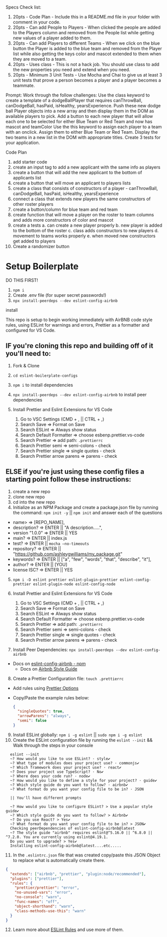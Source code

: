 Specs Check list:
  1. 20pts - Code Plan - Include this in a README.md file in your folder with comment in your code.
  2. 20pts - Can add People to Players - When clicked the people are added to the Players column and removed from the People list while getting new values of a player added to them.
  3. 20pts - Can add Players to different Teams - When we click on the blue button the Player is added to the blue team and removed from the Player list while also getting the keys color and mascot extended to them when they are moved to a team.
  4. 20pts - Uses class - This is not a hack job. You should use class to add the new properties you need and extend when you need.
  5. 20pts - Minimum 3 Unit Tests - Use Mocha and Chai to give us at least 3 unit tests that prove a person becomes a player and a player becomes a teammate.

Prompt: 
  Work through the follow challenges:
  Use the class keyword to create a template of a dodgeBallPlayer that requires canThrowBall, canDodgeBall, hasPaid, isHealthy, yearsExperience.
  Push these new dodge ball Player objects into a new array and then display them in the DOM as available players to pick.
  Add a button to each new player that will allow each one to be selected for either Blue Team or Red Team and now has mascot and teamColor
  Use the this keyword to assign each player to a team with an onclick. Assign them to either Blue Team or Red Team.
  Display the two teams in a new list in the DOM with appropriate titles.
  Create 3 tests for your application.

Code Plan
  1. add starter code
  2. create an input tag to add a new applicant with the same info as players
  3. create a button that will add the new applicant to the bottom of applicants list
  4. create a button that will move an applicant to players lists
  5. create a class that consists of constructors of a player - canThrowBall, canDodgeBall, hasPaid, isHealthy, yearsExperience
  6. connect a class that extends new players the same constructors of other roster players
  7. create a button/column for blue team and red team
  8. create function that will move a player on the roster to team columns and adds more constructors of color and mascot
  9. create a tests
    a. can create a new player properly
    b. new player is added to the bottom of the roster
    c. class adds constructors to new players
    d. movement to teams works properly
    e. when moved new constructors get added to players
  10. Create a randomizer button





# Setup Boilerplate

DO THIS FIRST!
1. `npm i`
2. Create .env file  (for super secret passwords!)
3. `npx install-peerdeps --dev eslint-config-airbnb`

install

This repo is setup to begin working immediately with AirBNB code style rules, using ESLint for warnings and errors, Prettier as a formatter and configured for VS Code.

## IF you're cloning this repo and building off of it you'll need to:

1. Fork & Clone
2. `cd eslint-boilerplate-configs`
3. `npm i` to install dependencies
4. `npx install-peerdeps --dev eslint-config-airbnb` to install peer dependencies
5. Install Prettier and Eslint Extensions for VS Code

   1. Go to VSC Settings (CMD + , || CTRL + ,)
   1. Search Save => Format on Save
   1. Search ESLint => Always show status
   1. Search Default Formatter => choose esbenp.prettier.vs-code
   1. Search Prettier => add path: `.prettierrc`
   1. Search Prettier semi => semi-colons - check
   1. Search Prettier single => single quotes - check
   1. Search Prettier arrow parens => parens - check

## ELSE if you're just using these config files a starting point follow these instructions:

1. create a new repo
2. clone new repo
3. cd into the new repo
4. Initialize as an NPM Package and create a package.json file by running the command: `npm init -y` || `npm init` and answer each of the questions

- name> => [REPO_NAME],
- description? => ENTER || "A description.....",
- version "1.0.0" => ENTER || YES
- main? => ENTER || index.js
- test? => ENTER || `mocha —no-timeouts`
- repository? => ENTER || "https://github.com/ashleygwilliams/my_package.git"
- keywords? => ENTER || ["a", "few", "words", "that", "describe", "it"],
- author? => ENTER || [YOU]
- license ISC? => ENTER || YES

5. `npm i -D eslint prettier eslint-plugin-prettier eslint-config-prettier eslint-plugin-node eslint-config-node`

6. Install Prettier and Eslint Extensions for VS Code

   1. Go to VSC Settings (CMD + , || CTRL + ,)
   1. Search Save => Format on Save
   1. Search ESLint => Always show status
   1. Search Default Formatter => choose esbenp.prettier.vs-code
   1. Search Prettier => add path: `.prettierrc`
   1. Search Prettier semi => semi-colons - check
   1. Search Prettier single => single quotes - check
   1. Search Prettier arrow parens => parens - check

7. Install Peer Dependencies: `npx install-peerdeps --dev eslint-config-airbnb`

- Docs on [eslint-config-airbnb - npm](https://www.npmjs.com/package/eslint-config-airbnb)
  - Docs on [Airbnb Style Guide](https://github.com/airbnb/javascript)

8. Create a Prettier Configuration file: `touch .prettierrc`

- Add rules using [Prettier Options](https://prettier.io/docs/en/options.html)
- Copy/Paste the example rules below:

  ```json
  {
    "singleQuotes": true,
    "arrowParens": "always",
    "semi": false
  }
  ```

9. Install ESLint globally: `npm i -g eslint` || `sudo npm i -g eslint`
10. Create the ESLint configuration file by running the `eslint --init` && Walk through the steps in your console

```console
  eslint --init
  ~? How would you like to use ESLint? · style✔
  ~? What type of modules does your project use? · commonjs✔
  ~? Which framework does your project use? · react✔
  ~? Does your project use TypeScript? · No✔
  ~? Where does your code run? · node✔
  ~? How would you like to define a style for your project? · guide✔
  ~? Which style guide do you want to follow? · airbnb✔
  ~? What format do you want your config file to be in? · JSON

  || You'll have different prompts

  ~? How would you like to configure ESLint? > Use a popular style guide✔
  ~? Which style guide do you want to follow? > Airbnb✔
  ~? Do you use React? > Yes✔
  ~? What format do you want your config file to be in? > JSON✔
  Checking peerDependencies of eslint-config-airbnb@latest
  ~? The style guide "airbnb" requires eslint@^5.16.0 || ^6.8.0 || ^7.2.0. You are currently using eslint@4.19.1.
  Do you want to upgrade? > Yes✔
  Installing eslint-config-airbnb@latest....etc.....
```

11. In the `.eslintrc.json` file that was created copy/paste this JSON Object to replace what is automatically create there.

```json
{
  "extends": ["airbnb", "prettier", "plugin:node/recommended"],
  "plugins": ["prettier"],
  "rules": {
    "prettier/prettier": "error",
    "no-unused-vars": "error",
    "no-console": "warn",
    "func-names": "off",
    "object-shorthand": "warn",
    "class-methods-use-this": "warn"
  }
}
```

12. Learn more about [ESLint Rules](https://eslint.org/docs/rules/) and use more of them.

